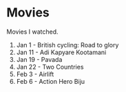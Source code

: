 # Movies
Movies I watched.

1. Jan 1  - British cycling: Road to glory
2. Jan 11 - Adi Kapyare Kootamani
3. Jan 19 - Pavada
4. Jan 22 - Two Countries
5. Feb 3  - Airlift
6. Feb 6  - Action Hero Biju

